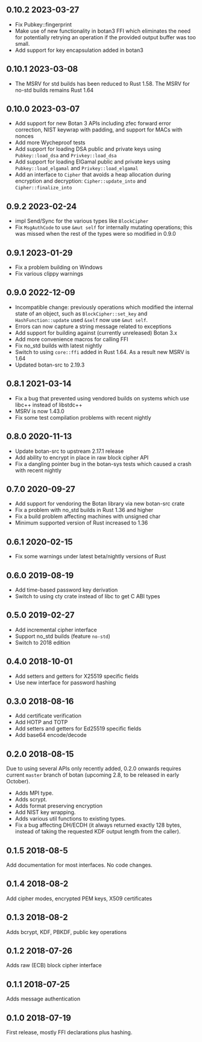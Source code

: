 
## 0.10.2 2023-03-27

- Fix Pubkey::fingerprint
- Make use of new functionality in botan3 FFI which eliminates the need for
  potentially retrying an operation if the provided output buffer was too small.
- Add support for key encapsulation added in botan3

## 0.10.1 2023-03-08

- The MSRV for std builds has been reduced to Rust 1.58. The MSRV for
  no-std builds remains Rust 1.64

## 0.10.0 2023-03-07

- Add support for new Botan 3 APIs including zfec forward error correction,
  NIST keywrap with padding, and support for MACs with nonces
- Add more Wycheproof tests
- Add support for loading DSA public and private keys using
  ``Pubkey::load_dsa`` and ``Privkey::load_dsa``
- Add support for loading ElGamal public and private keys using
  ``Pubkey::load_elgamal`` and ``Privkey::load_elgamal``
- Add an interface to ``Cipher`` that avoids a heap allocation during
  encryption and decryption: ``Cipher::update_into`` and
  ``Cipher::finalize_into``

## 0.9.2 2023-02-24

- impl Send/Sync for the various types like ``BlockCipher``
- Fix ``MsgAuthCode`` to use ``&mut self`` for internally mutating
  operations; this was missed when the rest of the types were so
  modified in 0.9.0

## 0.9.1 2023-01-29

- Fix a problem building on Windows
- Fix various clippy warnings

## 0.9.0 2022-12-09

- Incompatible change: previously operations which modified the
  internal state of an object, such as ``BlockCipher::set_key`` and
  ``HashFunction::update`` used ``&self`` now use ``&mut self``.
- Errors can now capture a string message related to exceptions
- Add support for building against (currently unreleased) Botan 3.x
- Add more convenience macros for calling FFI
- Fix no_std builds with latest nightly
- Switch to using `core::ffi` added in Rust 1.64. As a result new
  MSRV is 1.64
- Updated botan-src to 2.19.3

## 0.8.1 2021-03-14

- Fix a bug that prevented using vendored builds on systems which
  use libc++ instead of libstdc++
- MSRV is now 1.43.0
- Fix some test compilation problems with recent nightly

## 0.8.0 2020-11-13

- Update botan-src to upstream 2.17.1 release
- Add ability to encrypt in place in raw block cipher API
- Fix a dangling pointer bug in the botan-sys tests which caused a
  crash with recent nightly

## 0.7.0 2020-09-27

- Add support for vendoring the Botan library via new botan-src crate
- Fix a problem with no_std builds in Rust 1.36 and higher
- Fix a build problem affecting machines with unsigned char
- Minimum supported version of Rust increased to 1.36

## 0.6.1 2020-02-15

- Fix some warnings under latest beta/nightly versions of Rust

## 0.6.0 2019-08-19

- Add time-based password key derivation
- Switch to using cty crate instead of libc to get C ABI types

## 0.5.0 2019-02-27

- Add incremental cipher interface
- Support no_std builds (feature `no-std`)
- Switch to 2018 edition

## 0.4.0 2018-10-01

- Add setters and getters for X25519 specific fields
- Use new interface for password hashing

## 0.3.0 2018-08-16

- Add certificate verification
- Add HOTP and TOTP
- Add setters and getters for Ed25519 specific fields
- Add base64 encode/decode

## 0.2.0 2018-08-15

Due to using several APIs only recently added, 0.2.0 onwards requires current
`master` branch of botan (upcoming 2.8, to be released in early October).

- Adds MPI type.
- Adds scrypt.
- Adds format preserving encryption
- Add NIST key wrapping.
- Adds various util functions to existing types.
- Fix a bug affecting DH/ECDH (it always returned exactly 128 bytes,
  instead of taking the requested KDF output length from the caller).

## 0.1.5 2018-08-5

Add documentation for most interfaces. No code changes.

## 0.1.4 2018-08-2

Add cipher modes, encrypted PEM keys, X509 certificates

## 0.1.3 2018-08-2

Adds bcrypt, KDF, PBKDF, public key operations

## 0.1.2 2018-07-26

Adds raw (ECB) block cipher interface

## 0.1.1 2018-07-25

Adds message authentication

## 0.1.0 2018-07-19

First release, mostly FFI declarations plus hashing.
